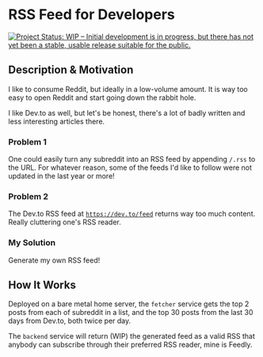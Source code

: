 # RSS Feed for Developers

[![Project Status: WIP – Initial development is in progress, but there has not yet been a stable, usable release suitable for the public.](https://www.repostatus.org/badges/latest/wip.svg)](https://www.repostatus.org/#wip)

## Description & Motivation

I like to consume Reddit, but ideally in a low-volume amount. It is way too easy to open Reddit and start going down the rabbit hole.

I like Dev.to as well, but let's be honest, there's a lot of badly written and less interesting articles there.

### Problem 1

One could easily turn any subreddit into an RSS feed by appending `/.rss` to the URL. For whatever reason, some of the feeds I'd like to follow were not updated in the last year or more!

### Problem 2

The Dev.to RSS feed at [`https://dev.to/feed`](https://dev.to/feed) returns way too much content. Really cluttering one's RSS reader.

### My Solution

Generate my own RSS feed!

## How It Works

Deployed on a bare metal home server, the `fetcher` service gets the top 2 posts from each of subreddit in a list, and the top 30 posts from the last 30 days from Dev.to, both twice per day.

The `backend` service will return (WIP) the generated feed as a valid RSS that anybody can subscribe through their preferred RSS reader, mine is Feedly.
